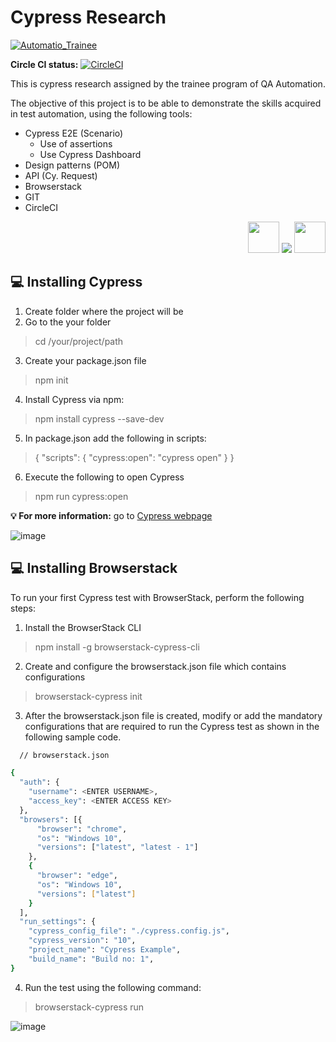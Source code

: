 # Cypress Research

[![Automatio_Trainee](https://img.shields.io/endpoint?url=https://dashboard.cypress.io/badge/detailed/8fcew8&style=social&logo=cypress)](https://dashboard.cypress.io/projects/8fcew8/runs)

**Circle CI status:**
[![CircleCI](https://dl.circleci.com/status-badge/img/gh/marc31yn/Cypress-AutomatioTrainee/tree/master.svg?style=svg)](https://dl.circleci.com/status-badge/redirect/gh/marc31yn/Cypress-AutomatioTrainee/tree/master)

This is cypress research assigned by the trainee program of QA Automation.

The objective of this project is to be able to demonstrate the skills acquired in test automation, using the following tools:

- Cypress E2E (Scenario)
  - Use of assertions
  - Use Cypress Dashboard 
- Design patterns (POM)
- API (Cy. Request)
- Browserstack
- GIT
- CircleCI
<p align="right">
  <a>
  <img src="https://yt3.ggpht.com/iD0oePTGV8tZwEEP_WEG2rvyNiQAVfmjhawFMCj17ARjjmw-J70k9NDjSE5QTzD9Vk3ayBU=s88-c-k-c0x00ffffff-no-rj" width="50"/>
    <img src="https://skillicons.dev/icons?i=js,nodejs,git,github" />
    <img src="https://cdn.icon-icons.com/icons2/2622/PNG/512/brand_circleci_icon_158961.png" width="50"/>
  </a>
</p>

<h2><span class="emoji">💻</span> Installing Cypress </h2>

1. Create folder where the project will be
2. Go to the your folder
> cd /your/project/path
3. Create your package.json file
> npm init
4. Install Cypress via npm:
> npm install cypress --save-dev
5. In package.json add the following in scripts:
>{
  "scripts": {
    "cypress:open": "cypress open"
  }
}
6. Execute the following to open Cypress
>npm run cypress:open 

<strong><g-emoji class="g-emoji" alias="bulb" fallback-src="https://github.githubassets.com/images/icons/emoji/unicode/1f4a1.png">💡</g-emoji> For more information:</strong> go to [Cypress webpage](https://docs.cypress.io/guides/getting-started/installing-cypress#What-you-ll-learn)

![image](https://user-images.githubusercontent.com/23398107/195535737-e7c6d2d6-1270-426f-9ba5-5795655fb188.png)


<h2><span class="emoji">💻</span> Installing Browserstack </h2>

To run your first Cypress test with BrowserStack, perform the following steps:

1. Install the BrowserStack CLI
> npm install -g browserstack-cypress-cli

2. Create and configure the browserstack.json file which contains configurations
> browserstack-cypress init

3. After the browserstack.json file is created, modify or add the mandatory configurations that are required to run the Cypress test as shown in the following sample code.

```bash
  // browserstack.json

{
  "auth": {
    "username": <ENTER USERNAME>,
    "access_key": <ENTER ACCESS KEY>
  },
  "browsers": [{
      "browser": "chrome",
      "os": "Windows 10",
      "versions": ["latest", "latest - 1"]
    },
    {
      "browser": "edge",
      "os": "Windows 10",
      "versions": ["latest"]
    }
  ],
  "run_settings": {
    "cypress_config_file": "./cypress.config.js",
    "cypress_version": "10",
    "project_name": "Cypress Example",
    "build_name": "Build no: 1",
}
```
4. Run the test using the following command:
> browserstack-cypress run

![image](https://user-images.githubusercontent.com/23398107/196533432-2702392f-4dae-4847-9a42-420b73ebce55.png)


